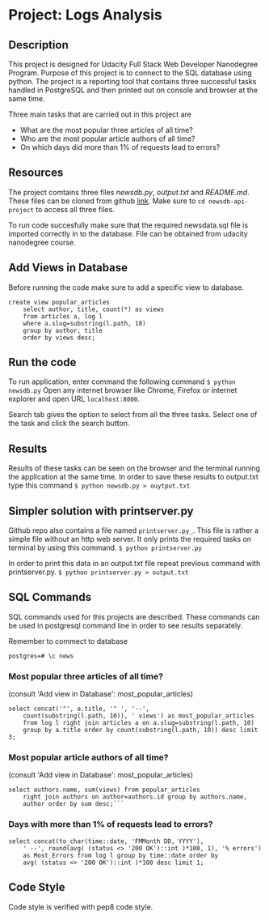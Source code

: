 # Project: Logs Analysis

## Description

This project is designed for Udacity Full Stack Web Developer Nanodegree Program. Purpose of this project is to connect to the SQL database using python. The project is a reporting tool that contains three successful tasks handled in PostgreSQL and then printed out on console and browser at the same time. 

Three main tasks that are carried out in this project are
* What are the most popular three articles of all time?
* Who are the most popular article authors of all time?
* On which days did more than 1% of requests lead to errors?

## Resources

The project comtains three files _newsdb.py_, _output.txt_ and _README.md_. These files can be cloned from github [link]( https://github.com/adeelbarki/udacity_project_log_analysis.git).
Make sure to `cd newsdb-api-project` to access all three files. 

To run code succesfully make sure that the required newsdata.sql file is imported correctly in to the database. File can be obtained from udacity nanodegree course. 

## Add Views in Database

Before running the code make sure to add a specific view to database.

```
create view popular_articles
    select author, title, count(*) as views
    from articles a, log l
    where a.slug=substring(l.path, 10)
    group by author, title
    order by views desc;
```
## Run the code

To run application, enter command the following command
`$ python newsdb.py`
Open any internet browser like Chrome, Firefox or internet explorer and open URL
`localhost:8000`. 

Search tab gives the option to select from all the three tasks. Select one of the task and click the search button. 

## Results

Results of these tasks can be seen on the browser and the terminal running the application at the same time. In order to save these results to output.txt type this command
`$ python newsdb.py > ouytput.txt`

## Simpler solution with printserver.py

Github repo also contains a file named `printserver.py_`. This file is rather a simple file without an http web server. It only prints the required tasks on terminal by using this command.
`$ python printserver.py`

In order to print this data in an output.txt file repeat previous command with printserver.py.
`$ python printserver.py > output.txt`

## SQL Commands

SQL commands used for this projects are described. These commands can be used in postgresql command line in order to see results separately.

Remember to commect to database

`postgres=# \c news`

### Most popular three articles of all time?
(consult 'Add view in Database': most_popular_articles)
```
select concat('"', a.title, '" ', '--', 
    count(substring(l.path, 10)), ' views') as most_popular_articles
    from log l right join articles a on a.slug=substring(l.path, 10)
    group by a.title order by count(substring(l.path, 10)) desc limit 3;
```

### Most popular article authors of all time?
(consult 'Add view in Database': most_popular_articles)
```
select authors.name, sum(views) from popular_articles
    right join authors on author=authors.id group by authors.name, 
    author order by sum desc;```
```

### Days with more than 1% of requests lead to errors?
```
select concat(to_char(time::date, 'FMMonth DD, YYYY'),
    ' --', round(avg( (status <> '200 OK')::int )*100, 1), '% errors')
    as Most_Errors from log l group by time::date order by 
    avg( (status <> '200 OK')::int )*100 desc limit 1;
```
## Code Style

Code style is verified with pep8 code style.

## 
